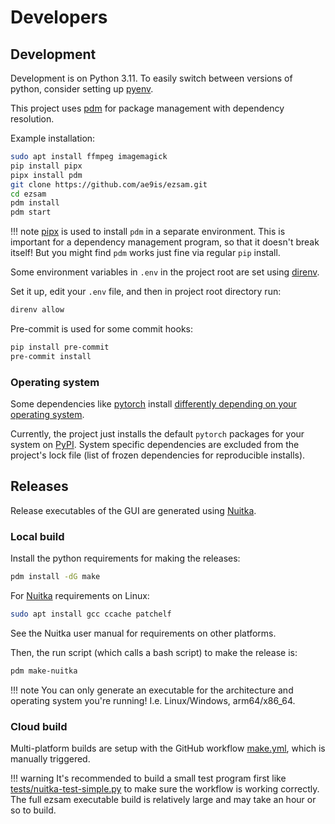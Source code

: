 # Developers

## Development

Development is on Python 3.11. To easily switch between versions of python, consider setting up [pyenv](https://github.com/pyenv/pyenv).

This project uses [pdm](https://github.com/pdm-project/pdm) for package management with dependency resolution.

Example installation:

```bash
sudo apt install ffmpeg imagemagick
pip install pipx
pipx install pdm
git clone https://github.com/ae9is/ezsam.git
cd ezsam
pdm install
pdm start
```

!!! note
    [pipx](https://pypi.org/project/pipx) is used to install `pdm` in a separate environment. This is important for a dependency management program, so that it doesn't break itself! But you might find `pdm` works just fine via regular `pip` install.

Some environment variables in `.env` in the project root are set using [direnv](https://direnv.net/).

Set it up, edit your `.env` file, and then in project root directory run:
```bash
direnv allow
```

Pre-commit is used for some commit hooks:
```bash
pip install pre-commit
pre-commit install
```

### Operating system

Some dependencies like [pytorch](https://pytorch.org/get-started/locally/) install [differently depending on your operating system](https://discuss.pytorch.org/t/181787). 

Currently, the project just installs the default `pytorch` packages for your system on [PyPI](https://pypi.org/project/torch/). System specific dependencies are excluded from the project's lock file (list of frozen dependencies for reproducible installs).

## Releases

Release executables of the GUI are generated using [Nuitka](https://nuitka.net/).

### Local build

Install the python requirements for making the releases:
```bash
pdm install -dG make
```

For [Nuitka](https://nuitka.net/doc/user-manual.html) requirements on Linux:
```bash
sudo apt install gcc ccache patchelf
```

See the Nuitka user manual for requirements on other platforms.

Then, the run script (which calls a bash script) to make the release is:
```bash
pdm make-nuitka
```

!!! note
    You can only generate an executable for the architecture and operating system you're running! I.e. Linux/Windows, arm64/x86_64.

### Cloud build

Multi-platform builds are setup with the GitHub workflow [make.yml](https://github.com/ae9is/ezsam/blob/main/.github/workflows/make.yml), which is manually triggered.

!!! warning
    It's recommended to build a small test program first like [tests/nuitka-test-simple.py](https://github.com/ae9is/ezsam/blob/main/tests/nuitka-test-simple.py) to make sure the workflow is working correctly. The full ezsam executable build is relatively large and may take an hour or so to build.

###
